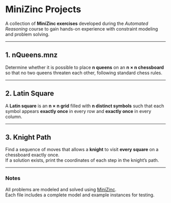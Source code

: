 # MiniZinc Projects

A collection of **MiniZinc exercises** developed during the *Automated Reasoning* course to gain hands-on experience with constraint modeling and problem solving.

---

## 1. nQueens.mnz
Determine whether it is possible to place **n queens** on an **n × n chessboard** so that no two queens threaten each other, following standard chess rules.

---

## 2. Latin Square
A **Latin square** is an **n × n grid** filled with **n distinct symbols** such that each symbol appears **exactly once** in every row and **exactly once** in every column.

---

## 3. Knight Path
Find a sequence of moves that allows a **knight** to visit **every square** on a chessboard exactly once.  
If a solution exists, print the coordinates of each step in the knight’s path.

---

### Notes
All problems are modeled and solved using [MiniZinc](https://www.minizinc.org/).  
Each file includes a complete model and example instances for testing.
